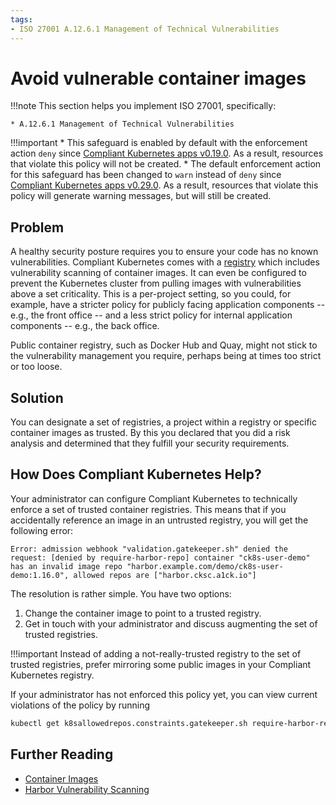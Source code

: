 ```yaml
---
tags:
- ISO 27001 A.12.6.1 Management of Technical Vulnerabilities
---
```

<!--
Note to contributors: Aim for the following format.

* Title: Highlight benefit to Application Developer
* Context
* Problem
* Solution
* Error
* Resolution
-->

# Avoid vulnerable container images

!!!note
    This section helps you implement ISO 27001, specifically:

    * A.12.6.1 Management of Technical Vulnerabilities

!!!important
    * This safeguard is enabled by default with the enforcement action `deny` since [Compliant Kubernetes apps v0.19.0](../../release-notes.md#v0190). As a result, resources that violate this policy will not be created.
    * The default enforcement action for this safeguard has been changed to `warn` instead of `deny` since [Compliant Kubernetes apps v0.29.0](../../release-notes.md#v0290). As a result, resources that violate this policy will generate warning messages, but will still be created.

## Problem

A healthy security posture requires you to ensure your code has no known vulnerabilities. Compliant Kubernetes comes with a [registry](../registry.md) which includes vulnerability scanning of container images. It can even be configured to prevent the Kubernetes cluster from pulling images with vulnerabilities above a set criticality. This is a per-project setting, so you could, for example, have a stricter policy for publicly facing application components -- e.g., the front office -- and a less strict policy for internal application components -- e.g., the back office.

Public container registry, such as Docker Hub and Quay, might not stick to the vulnerability management you require, perhaps being at times too strict or too loose.

## Solution

You can designate a set of registries, a project within a registry or specific container images as trusted. By this you declared that you did a risk analysis and determined that they fulfill your security requirements.

## How Does Compliant Kubernetes Help?

Your administrator can configure Compliant Kubernetes to technically enforce a set of trusted container registries. This means that if you accidentally reference an image in an untrusted registry, you will get the following error:

```error
Error: admission webhook "validation.gatekeeper.sh" denied the request: [denied by require-harbor-repo] container "ck8s-user-demo" has an invalid image repo "harbor.example.com/demo/ck8s-user-demo:1.16.0", allowed repos are ["harbor.cksc.a1ck.io"]
```

The resolution is rather simple. You have two options:

1. Change the container image to point to a trusted registry.
2. Get in touch with your administrator and discuss augmenting the set of trusted registries.

!!!important
    Instead of adding a not-really-trusted registry to the set of trusted registries, prefer mirroring some public images in your Compliant Kubernetes registry.

If your administrator has not enforced this policy yet, you can view current violations of the policy by running
```bash
kubectl get k8sallowedrepos.constraints.gatekeeper.sh require-harbor-repo -ojson | jq .status.violations
```

## Further Reading

* [Container Images](https://kubernetes.io/docs/concepts/containers/images/)
* [Harbor Vulnerability Scanning](https://goharbor.io/docs/2.4.0/administration/vulnerability-scanning/)
